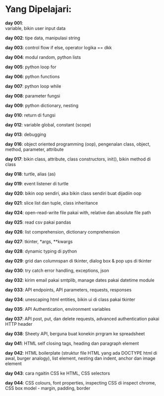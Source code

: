 # Yang Dipelajari:
**day 001**: <br>
variable, bikin user input data

**day 002**: tipe data, manipulasi string

**day 003**: control flow if else, operator logika == dkk

**day 004**: modul random, python lists

**day 005**: python loop for

**day 006**: python functions

**day 007**: python loop while

**day 008**: parameter fungsi

**day 009**: python dictionary, nesting

**day 010**: return di fungsi

**day 012**: variable global, constant (scope)

**day 013**: debugging

**day 016**: object oriented programming (oop), pengenalan class, object, method, parameter, attribute

**day 017**: bikin class, attribute, class constructors, init(), bikin method di class

**day 018**: turtle, alias (as)

**day 019**: event listener di turtle

**day 020**: bikin oop sendiri, aka bikin class sendiri buat dijadiin oop

**day 021**: slice list dan tuple, class inheritance

**day 024**: open-read-write file pakai with, relative dan absolute file path

**day 025**: read csv pakai pandas

**day 026**: list comprehension, dictionary comprehension

**day 027**: tkinter, *args, **kwargs

**day 028**: dynamic typing di python

**day 029**: grid dan columnspan di tkinter, dialog box & pop ups di tkinter

**day 030**: try catch error handling, exceptions, json

**day 032**: kirim email pakai smtplib, manage dates pakai datetime module

**day 033**: API endpoints, API parameters, requests, responses

**day 034**: unescaping html entities, bikin ui di class pakai tkinter

**day 035**: API Authentication, environment variables

**day 037**: API post, put, dan delete requests, advanced authentication pakai HTTP header

**day 038**: Sheety API, berguna buat konekin prrgram ke spreadsheet

**day 041**: HTML self closing tags, heading dan paragraph element

**day 042**: HTML boilerplate (struktur file HTML yang ada DOCTYPE html di awal, burger analogy), list element, nesting dan indent, anchor dan image element

**day 043**: cara ngaitin CSS ke HTML, CSS selectors 

**day 044**: CSS colours, font properties, inspecting CSS di inspect chrome, CSS box model - margin, padding, border
